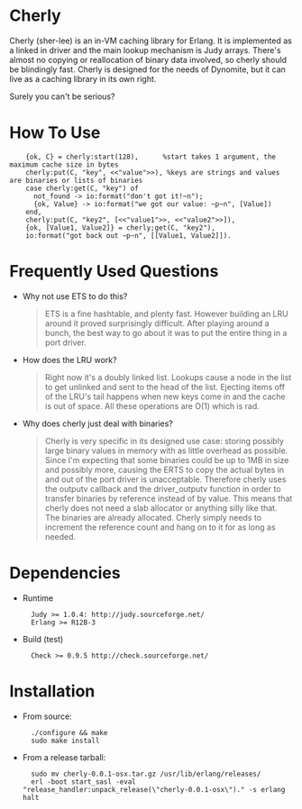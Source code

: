 Cherly
=======

Cherly (sher-lee) is an in-VM caching library for Erlang.  It is implemented as a linked in driver and the main lookup mechanism is Judy arrays.  There's almost no copying or reallocation of binary data involved, so cherly should be blindingly fast.  Cherly is designed for the needs of Dynomite, but it can live as a caching library in its own right.

Surely you can't be serious?

How To Use
=======

        {ok, C} = cherly:start(128),      %start takes 1 argument, the maximum cache size in bytes
        cherly:put(C, "key", <<"value">>), %keys are strings and values are binaries or lists of binaries
        case cherly:get(C, "key") of
          not_found -> io:format("don't got it!~n");
          {ok, Value} -> io:format("we got our value: ~p~n", [Value])
        end,
        cherly:put(C, "key2", [<<"value1">>, <<"value2">>]),
        {ok, [Value1, Value2]} = cherly;get(C, "key2"),
        io:format("got back out ~p~n", [[Value1, Value2]]).
        
Frequently Used Questions
=======

* Why not use ETS to do this?

    > ETS is a fine hashtable, and plenty fast.  However building an LRU around it proved surprisingly difficult.  After playing around a bunch, the best way to go about it was to put the entire thing in a port driver.
  
* How does the LRU work?

    > Right now it's a doubly linked list.  Lookups cause a node in the list to get unlinked and sent to the head of the list.  Ejecting items off of the LRU's tail happens when new keys come in and the cache is out of space.  All these operations are O(1) which is rad.
  
* Why does cherly just deal with binaries?

    > Cherly is very specific in its designed use case: storing possibly large binary values in memory with as little overhead as possible.  Since I'm expecting that some binaries could be up to 1MB in size and possibly more, causing the ERTS to copy the actual bytes in and out of the port driver is unacceptable.  Therefore cherly uses the outputv callback and the driver_outputv function in order to transfer binaries by reference instead of by value.  This means that cherly does not need a slab allocator or anything silly like that.  The binaries are already allocated.  Cherly simply needs to increment the reference count and hang on to it for as long as needed.

Dependencies
=======

* Runtime
  
        Judy >= 1.0.4: http://judy.sourceforge.net/
        Erlang >= R12B-3

* Build (test)
  
        Check >= 0.9.5 http://check.sourceforge.net/


Installation
========

* From source:

        ./configure && make
        sudo make install
        
* From a release tarball:

        sudo mv cherly-0.0.1-osx.tar.gz /usr/lib/erlang/releases/
        erl -boot start_sasl -eval "release_handler:unpack_release(\"cherly-0.0.1-osx\")." -s erlang halt
        
